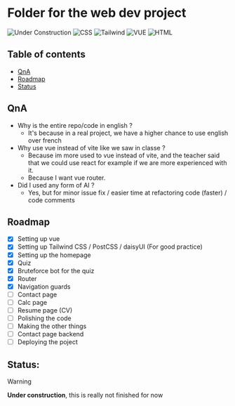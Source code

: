 # Folder for the web dev project

![Under Construction](https://img.shields.io/badge/Under%20Construction-red?style=flat)
![CSS](https://img.shields.io/badge/CSS-1572B6?logo=css3&logoColor=fff)
![Tailwind](https://img.shields.io/badge/Tailwind-38B2AC?logo=tailwind-css&logoColor=fff)
![VUE](https://img.shields.io/badge/Vue%20JS-35495E?logo=vuedotjs&logoColor=ggg)
![HTML](https://img.shields.io/badge/HTML-%23E34F26.svg?logo=html5&logoColor=white)

## Table of contents
- [QnA](#QnA)
- [Roadmap](#Roadmap)
- [Status](#Status)

## QnA
- Why is the entire repo/code in english ?
    - It's because in a real project, we have a higher chance to use english over french
- Why use vue instead of vite like we saw in classe ?
    - Because im more used to vue instead of vite, and the teacher said that we could use react for example if we are more experienced with it.
    - Because I want vue router.
- Did I used any form of AI ?
    - Yes, but for minor issue fix / easier time at refactoring code (faster) / code comments

## Roadmap
- [x] Setting up vue
- [x] Setting up Tailwind CSS / PostCSS / daisyUI (For good practice)
- [x] Setting up the homepage
- [x] Quiz
- [x] Bruteforce bot for the quiz
- [x] Router
- [x] Navigation guards
- [ ] Contact page
- [ ] Calc page
- [ ] Resume page (CV)
- [ ] Polishing the code
- [ ] Making the other things
- [ ] Contact page backend
- [ ] Deploying the poject

## **Status:**
> [!Warning]
> **Under construction**, this is really not finished for now
